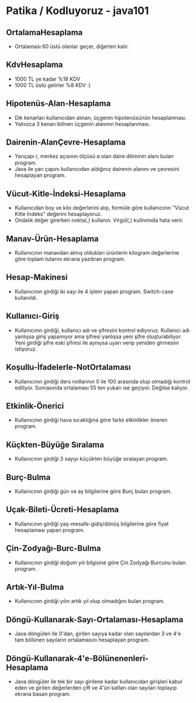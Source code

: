 # Patika / Kodluyoruz - java101

## OrtalamaHesaplama
- Ortalaması 60 üstü olanlar geçer, diğerleri kalır.
  
## KdvHesaplama
- 1000 TL ye kadar %18 KDV
- 1000 TL üstü gelirler %8 KDV :)

## Hipotenüs-Alan-Hesaplama
- Dik kenarları kullanıcıdan alınan, üçgenin hipotenüsünün hesaplanması.
- Yalnızca 3 kenarı bilinen üçgenin alanının hesaplanması.

## Dairenin-AlanÇevre-Hesaplama
- Yarıçapı r, merkez açısının ölçüsü 𝛼 olan daire diliminin alanı bulan program.
- Java ile yarı çapını kullanıcıdan aldığınız dairenin alanını ve çevresini hesaplayan program.

## Vücut-Kitle-İndeksi-Hesaplama
- Kullanıcıdan boy ve kilo değerlerini alıp, formüle göre kullanıcının "Vücut Kitle İndeks" değerini hesaplayoruz.
- Ondalık değer girerken nokta(.) kullanın. Virgül(,) kullnımıda hata verir.

## Manav-Ürün-Hesaplama
- Kullanıcının manavdan almış oldukları ürünlerin kilogram değerlerine göre toplam tutarını ekrana yazdıran program.

## Hesap-Makinesi
- Kullanıcının girdiği iki sayı ile 4 işlem yapan program. Switch-case kullanıldı.

## Kullanıcı-Giriş
- Kullanıcının girdiği, kullanıcı adı ve şifresini kontrol ediyoruz. Kullanıcı adı yanlışsa giriş yapamıyor ama şifresi yanlışsa yeni şifre oluşturabiliyor. Yeni girdiği şifre eski şifresi ile aynıysa uyarı verip yeniden girmesini istiyoruz.

## Koşullu-İfadelerle-NotOrtalaması
- Kullanıcının girdiği ders notlarının 0 ile 100 arasında olup olmadığı kontrol ediliyor. Sonrasında ortalaması 55 ten yukarı ise geçiyor. Değilse kalıyor.

## Etkinlik-Önerici
- Kullanıcının girdiği hava sıcaklığına göre farklı etkinlikler öneren program.

## Küçkten-Büyüğe Sıralama
- Kullanıcının girdiği 3 sayıyı küçükten büyüğe sıralayan program.

## Burç-Bulma
- Kullanıcının girdiği gün ve ay bilgilerine göre Burç bulan program.


## Uçak-Bileti-Ücreti-Hesaplama
- Kullanıcının girdiği yaş-mesafe-gidiş/dönüş bilgilerine göre fiyat hesaplaması yapan program.

## Çin-Zodyağı-Burc-Bulma
- Kullanıcının girdiği doğum yılı bilgisine göre Çin Zodyağı Burcunu bulan program.


## Artık-Yıl-Bulma
- Kullanıcının girdiği yılın artık yıl olup olmadığını bulan program.

## Döngü-Kullanarak-Sayı-Ortalaması-Hesaplama 
- Java döngüleri ile 0'dan, girilen sayıya kadar olan sayılardan 3 ve 4'e tam bölünen sayıların ortalamasını hesaplayan program.

## Döngü-Kullanarak-4'e-Bölünenenleri-Hesaplama 
- Java döngüler ile tek bir sayı girilene kadar kullanıcıdan girişleri kabul eden ve girilen değerlerden çift ve 4'ün katları olan sayıları toplayıp ekrana basan program.